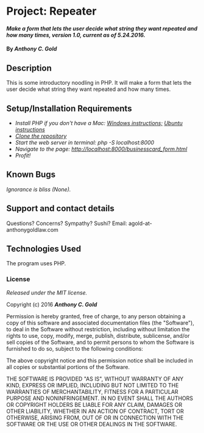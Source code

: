 # Project: Repeater

#### _Make a form that lets the user decide what string they want repeated and how many times, version 1.0, current as of 5.24.2016._

#### By _**Anthony C. Gold**_

## Description

This is some introductory noodling in PHP. It will make a form that lets the user decide what string they want repeated and how many times.

## Setup/Installation Requirements

* _Install PHP if you don't have a Mac: [Windows instructions;](https://www.learnhowtoprogram.com/php/getting-started-with-php/installing-php-4b2cf877-24e6-469a-89cb-68032e96da3a) [Ubuntu instructions](https://www.atlantic.net/community/howto/install-linux-apache-mysql-php-lamp-stack-on-ubuntu-16-04/)_
* _[Clone the repository](https://help.github.com/articles/cloning-a-repository/)_
* _Start the web server in terminal: php -S localhost:8000_
* _Navigate to the page: [http://localhost:8000/businesscard_form.html](http://localhost:8000/repeater_form.html)_
* _Profit!_

## Known Bugs

_Ignorance is bliss (None)._

## Support and contact details

Questions? Concerns? Sympathy? Sushi? Email: agold-at-anthonygoldlaw.com

## Technologies Used

The program uses PHP.

### License

*Released under the MIT license.*

Copyright (c) 2016 **_Anthony C. Gold_**

Permission is hereby granted, free of charge, to any person obtaining a copy
of this software and associated documentation files (the "Software"), to deal
in the Software without restriction, including without limitation the rights
to use, copy, modify, merge, publish, distribute, sublicense, and/or sell
copies of the Software, and to permit persons to whom the Software is
furnished to do so, subject to the following conditions:

The above copyright notice and this permission notice shall be included in all
copies or substantial portions of the Software.

THE SOFTWARE IS PROVIDED "AS IS", WITHOUT WARRANTY OF ANY KIND, EXPRESS OR
IMPLIED, INCLUDING BUT NOT LIMITED TO THE WARRANTIES OF MERCHANTABILITY,
FITNESS FOR A PARTICULAR PURPOSE AND NONINFRINGEMENT. IN NO EVENT SHALL THE
AUTHORS OR COPYRIGHT HOLDERS BE LIABLE FOR ANY CLAIM, DAMAGES OR OTHER
LIABILITY, WHETHER IN AN ACTION OF CONTRACT, TORT OR OTHERWISE, ARISING FROM,
OUT OF OR IN CONNECTION WITH THE SOFTWARE OR THE USE OR OTHER DEALINGS IN THE
SOFTWARE.
